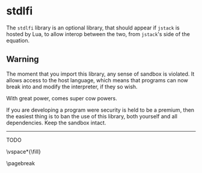# stdlfi

The `stdlfi` library is an optional library, that should appear if `jstack` is hosted by Lua,
to allow interop between the two, from `jstack`'s side of the equation.

## Warning

The moment that you import this library, any sense of sandbox is violated. It allows access to the host language,
which means that programs can now break into and modify the interpreter, if they so wish.

With great power, comes super cow powers.

If you are developing a program were security is held to be a premium, then the easiest thing is to ban the
use of this library, both yourself and all dependencies. Keep the sandbox intact.

---



TODO

\vspace*{\fill}

\pagebreak
